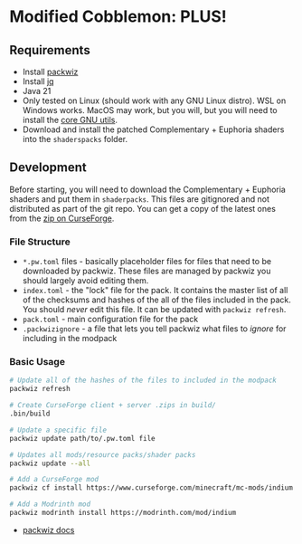 # Modified Cobblemon: PLUS!

## Requirements

* Install [packwiz](https://github.com/packwiz/packwiz)
* Install [jq](https://jqlang.org/download/)
* Java 21
* Only tested on Linux (should work with any GNU Linux distro). WSL on Windows works. MacOS may work, but you will, but you will need to install the [core GNU utils](https://gist.github.com/skyzyx/3438280b18e4f7c490db8a2a2ca0b9da).
* Download and install the patched Complementary + Euphoria shaders into the `shaderspacks` folder.

## Development

Before starting, you will need to download the Complementary + Euphoria shaders and put them in `shaderpacks`. This files are gitignored and not distributed as part of the git repo. You can get a copy of the latest ones from the [zip on CurseForge](https://www.curseforge.com/minecraft/modpacks/modified-cobblemon-plus/files/all).

### File Structure

* `*.pw.toml` files  - basically placeholder files for files that need to be downloaded by packwiz. These files are managed by packwiz you should largely avoid editing them.
* `index.toml` - the "lock" file for the pack. It contains the master list of all of the checksums and hashes of the all of the files included in the pack. You should _never_ edit this file. It can be updated with `packwiz refresh`.
* `pack.toml` - main configuration file for the pack
* `.packwizignore` - a file that lets you tell packwiz what files to _ignore_ for including in the modpack

### Basic Usage

```bash
# Update all of the hashes of the files to included in the modpack
packwiz refresh

# Create CurseForge client + server .zips in build/
.bin/build

# Update a specific file
packwiz update path/to/.pw.toml file

# Updates all mods/resource packs/shader packs
packwiz update --all

# Add a CurseForge mod
packwiz cf install https://www.curseforge.com/minecraft/mc-mods/indium

# Add a Modrinth mod
packwiz modrinth install https://modrinth.com/mod/indium
```

* [packwiz docs](https://packwiz.infra.link/tutorials/creating/getting-started/)
